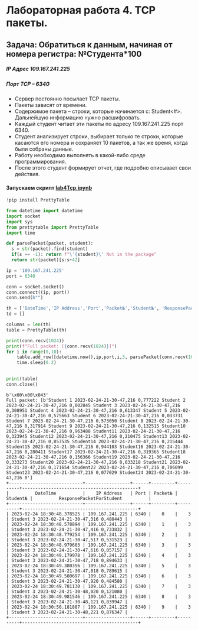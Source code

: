 # Лабораторная работа 4. TCP пакеты. 

## Задача: Обратиться к данным, начиная от номера регистра: №Студента*100
##### IP Адрес 109.167.241.225
#####  Порт TCP – 6340

* Сервер постоянно посылает TCP пакеты. 
* Пакеты зависят от времени. 
* Содержимое пакета – строки, которые начинается с: Student<#>. Дальнейшую информацию нужно расшифровать.
* Каждый студент читает эти пакеты по адресу 109.167.241.225 порт 6340.
* Студент анализирует строки, выбирает только те строки, которые касаются его номера и сохраняет 10 пакетов, а так же время, когда были собраны данные. 
* Работу необходимо выполнять в какой-либо среде программирования. 
* После этого студент формирует отчет, где подробно описывает свои действия.


#### Запускаем скрипт [lab4Tcp.ipynb](lab4Tcp.ipynb)

```python
!pip install PrettyTable

from datetime import datetime
import socket
import sys
from prettytable import PrettyTable
import time

def parsePacket(packet, student):
  s = str(packet).find(student)
  if(s == -1): return f"\'{student}\' Not in the package"
  return str(packet)[s:s+42]

ip = '109.167.241.225'
port = 6340

conn = socket.socket()
conn.connect((ip, port))
conn.send(b"")

th = ['DateTime','IP Address','Port','Packet№','Student№', 'ResponsePacketForStudent']
td = []

columns = len(th) 
table = PrettyTable(th)

print(conn.recv(1024))
print(f"Full packet: [{conn.recv(1024)}]")
for i in range(0,10):
    table.add_row([datetime.now(),ip,port,i,3, parsePacket(conn.recv(1024),'Student 3') ])
    time.sleep(0.2)
    

print(table)
conn.close()
```

```log
b'\x00\x00\x043'
Full packet: [b'Student 1 2023-02-24-21-30-47,216 0,777222 Student 2 2023-02-24-21-30-47,216 0,002845 Student 3 2023-02-24-21-30-47,216 0,308951 Student 4 2023-02-24-21-30-47,216 0,613347 Student 5 2023-02-24-21-30-47,216 0,575663 Student 6 2023-02-24-21-30-47,216 0,033731 Student 7 2023-02-24-21-30-47,216 0,573050 Student 8 2023-02-24-21-30-47,216 0,317914 Student 9 2023-02-24-21-30-47,216 0,132515 Student10 2023-02-24-21-30-47,216 0,963488 Student11 2023-02-24-21-30-47,216 0,323945 Student12 2023-02-24-21-30-47,216 0,210475 Student13 2023-02-24-21-30-47,216 0,857535 Student14 2023-02-24-21-30-47,216 0,215444 Student15 2023-02-24-21-30-47,216 0,944103 Student16 2023-02-24-21-30-47,216 0,280411 Student17 2023-02-24-21-30-47,216 0,319365 Student18 2023-02-24-21-30-47,216 0,156366 Student19 2023-02-24-21-30-47,216 0,333273 Student20 2023-02-24-21-30-47,216 0,033218 Student21 2023-02-24-21-30-47,216 0,171654 Student22 2023-02-24-21-30-47,216 0,706099 Student23 2023-02-24-21-30-47,216 0,077029 Student24 2023-02-24-21-30-47,216 0']
+----------------------------+-----------------+------+---------+----------+--------------------------------------------+
|          DateTime          |    IP Address   | Port | Packet№ | Student№ |          ResponsePacketForStudent          |
+----------------------------+-----------------+------+---------+----------+--------------------------------------------+
| 2023-02-24 18:30:48.378525 | 109.167.241.225 | 6340 |    0    |    3     | Student 3 2023-02-24-21-30-47,316 0,480443 |
| 2023-02-24 18:30:48.578894 | 109.167.241.225 | 6340 |    1    |    3     | Student 3 2023-02-24-21-30-47,416 0,733832 |
| 2023-02-24 18:30:48.779254 | 109.167.241.225 | 6340 |    2    |    3     | Student 3 2023-02-24-21-30-47,517 0,531523 |
| 2023-02-24 18:30:48.979603 | 109.167.241.225 | 6340 |    3    |    3     | Student 3 2023-02-24-21-30-47,616 0,057157 |
| 2023-02-24 18:30:49.179978 | 109.167.241.225 | 6340 |    4    |    3     | Student 3 2023-02-24-21-30-47,718 0,894633 |
| 2023-02-24 18:30:49.380356 | 109.167.241.225 | 6340 |    5    |    3     | Student 3 2023-02-24-21-30-47,818 0,789615 |
| 2023-02-24 18:30:49.580697 | 109.167.241.225 | 6340 |    6    |    3     | Student 3 2023-02-24-21-30-47,920 0,484580 |
| 2023-02-24 18:30:49.781130 | 109.167.241.225 | 6340 |    7    |    3     | Student 3 2023-02-24-21-30-48,020 0,121080 |
| 2023-02-24 18:30:49.981546 | 109.167.241.225 | 6340 |    8    |    3     | Student 3 2023-02-24-21-30-48,121 0,839947 |
| 2023-02-24 18:30:50.181887 | 109.167.241.225 | 6340 |    9    |    3     | Student 3 2023-02-24-21-30-48,221 0,876347 |
+----------------------------+-----------------+------+---------+----------+--------------------------------------------+
```
 